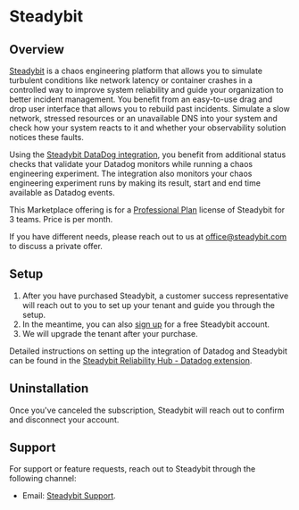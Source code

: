 # Steadybit

## Overview

[Steadybit][1] is a chaos engineering platform that allows you to simulate turbulent conditions like network latency or container crashes in a controlled way to improve system reliability and guide your organization to better incident management. You benefit from an easy-to-use drag and drop user interface that allows you to rebuild past incidents. Simulate a slow network, stressed resources or an unavailable DNS into your system and check how your system reacts to it and whether your observability solution notices these faults.

Using the [Steadybit DataDog integration][2], you benefit from additional status checks that validate your Datadog monitors while running a chaos engineering experiment. The integration also monitors your chaos engineering experiment runs by making its result, start and end time available as Datadog events.

This Marketplace offering is for a [Professional Plan][3] license of Steadybit for 3 teams. Price is per month. 

If you have different needs, please reach out to us at [office@steadybit.com][4] to discuss a private offer.


## Setup
1. After you have purchased Steadybit, a customer success representative will reach out to you to set up your tenant and guide you through the setup.
2. In the meantime, you can also [sign up][5] for a free Steadybit account.
3. We will upgrade the tenant after your purchase.

Detailed instructions on setting up the integration of Datadog and Steadybit can be found in the [Steadybit Reliability Hub - Datadog extension][6].

## Uninstallation
Once you've canceled the subscription, Steadybit will reach out to confirm and disconnect your account.


## Support

For support or feature requests, reach out to Steadybit through the following channel:

 - Email: [Steadybit Support][7].

[1]: https://steadybit.com/?utm_campaign=datadogmarketplace&utm_source=datadog&utm_medium=marketplace-readme
[2]: https://hub.steadybit.com/extension/com.github.steadybit.extension_datadog?utm_campaign=datadogmarketplace&utm_source=datadog&utm_medium=marketplace-readme
[3]: https://steadybit.com/pricing?utm_campaign=datadogmarketplace&utm_source=datadog&utm_medium=marketplace-readme
[4]: office@steadybit.com
[5]: https://signup.steadybit.io/?utm_campaign=datadogmarketplace&utm_source=datadog&utm_medium=marketplace-readme
[6]: https://hub.steadybit.com/extension/com.github.steadybit.extension_datadog?utm_campaign=datadogmarketplace&utm_source=datadog&utm_medium=marketplace-readme#content-installation
[7]: mailto:support@steadybit.com